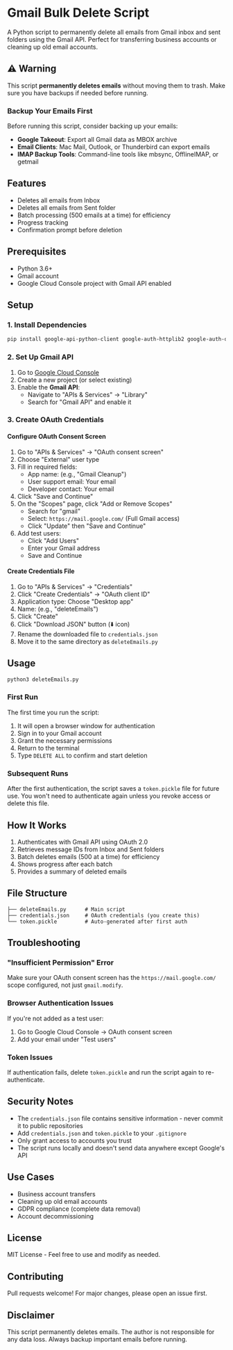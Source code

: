 # Gmail Bulk Delete Script

A Python script to permanently delete all emails from Gmail inbox and sent folders using the Gmail API. Perfect for transferring business accounts or cleaning up old email accounts.

## ⚠️ Warning

This script **permanently deletes emails** without moving them to trash. Make sure you have backups if needed before running.

### Backup Your Emails First

Before running this script, consider backing up your emails:

- **Google Takeout**: Export all Gmail data as MBOX archive
- **Email Clients**: Mac Mail, Outlook, or Thunderbird can export emails
- **IMAP Backup Tools**: Command-line tools like mbsync, OfflineIMAP, or getmail

## Features

- Deletes all emails from Inbox
- Deletes all emails from Sent folder
- Batch processing (500 emails at a time) for efficiency
- Progress tracking
- Confirmation prompt before deletion

## Prerequisites

- Python 3.6+
- Gmail account
- Google Cloud Console project with Gmail API enabled

## Setup

### 1. Install Dependencies

```bash
pip install google-api-python-client google-auth-httplib2 google-auth-oauthlib
```

### 2. Set Up Gmail API

1. Go to [Google Cloud Console](https://console.cloud.google.com/)
2. Create a new project (or select existing)
3. Enable the **Gmail API**:
   - Navigate to "APIs & Services" → "Library"
   - Search for "Gmail API" and enable it

### 3. Create OAuth Credentials

#### Configure OAuth Consent Screen
1. Go to "APIs & Services" → "OAuth consent screen"
2. Choose "External" user type
3. Fill in required fields:
   - App name: (e.g., "Gmail Cleanup")
   - User support email: Your email
   - Developer contact: Your email
4. Click "Save and Continue"
5. On the "Scopes" page, click "Add or Remove Scopes"
   - Search for "gmail"
   - Select: `https://mail.google.com/` (Full Gmail access)
   - Click "Update" then "Save and Continue"
6. Add test users:
   - Click "Add Users"
   - Enter your Gmail address
   - Save and Continue

#### Create Credentials File
1. Go to "APIs & Services" → "Credentials"
2. Click "Create Credentials" → "OAuth client ID"
3. Application type: Choose "Desktop app"
4. Name: (e.g., "deleteEmails")
5. Click "Create"
6. Click "Download JSON" button (⬇️ icon)
7. Rename the downloaded file to `credentials.json`
8. Move it to the same directory as `deleteEmails.py`

## Usage

```bash
python3 deleteEmails.py
```

### First Run

The first time you run the script:
1. It will open a browser window for authentication
2. Sign in to your Gmail account
3. Grant the necessary permissions
4. Return to the terminal
5. Type `DELETE ALL` to confirm and start deletion

### Subsequent Runs

After the first authentication, the script saves a `token.pickle` file for future use. You won't need to authenticate again unless you revoke access or delete this file.

## How It Works

1. Authenticates with Gmail API using OAuth 2.0
2. Retrieves message IDs from Inbox and Sent folders
3. Batch deletes emails (500 at a time) for efficiency
4. Shows progress after each batch
5. Provides a summary of deleted emails

## File Structure

```
├── deleteEmails.py      # Main script
├── credentials.json     # OAuth credentials (you create this)
└── token.pickle         # Auto-generated after first auth
```

## Troubleshooting

### "Insufficient Permission" Error

Make sure your OAuth consent screen has the `https://mail.google.com/` scope configured, not just `gmail.modify`.

### Browser Authentication Issues

If you're not added as a test user:
1. Go to Google Cloud Console → OAuth consent screen
2. Add your email under "Test users"

### Token Issues

If authentication fails, delete `token.pickle` and run the script again to re-authenticate.

## Security Notes

- The `credentials.json` file contains sensitive information - never commit it to public repositories
- Add `credentials.json` and `token.pickle` to your `.gitignore`
- Only grant access to accounts you trust
- The script runs locally and doesn't send data anywhere except Google's API

## Use Cases

- Business account transfers
- Cleaning up old email accounts
- GDPR compliance (complete data removal)
- Account decommissioning

## License

MIT License - Feel free to use and modify as needed.

## Contributing

Pull requests welcome! For major changes, please open an issue first.

## Disclaimer

This script permanently deletes emails. The author is not responsible for any data loss. Always backup important emails before running.